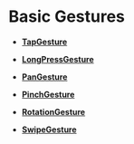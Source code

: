 # Basic Gestures



- **[TapGesture](ts-basic-gestures-tapgesture.md)**

- **[LongPressGesture](ts-basic-gestures-longpressgesture.md)**

- **[PanGesture](ts-basic-gestures-pangesture.md)**

- **[PinchGesture](ts-basic-gestures-pinchgesture.md)**

- **[RotationGesture](ts-basic-gestures-rotationgesture.md)**

- **[SwipeGesture](ts-basic-gestures-swipegesture.md)**
